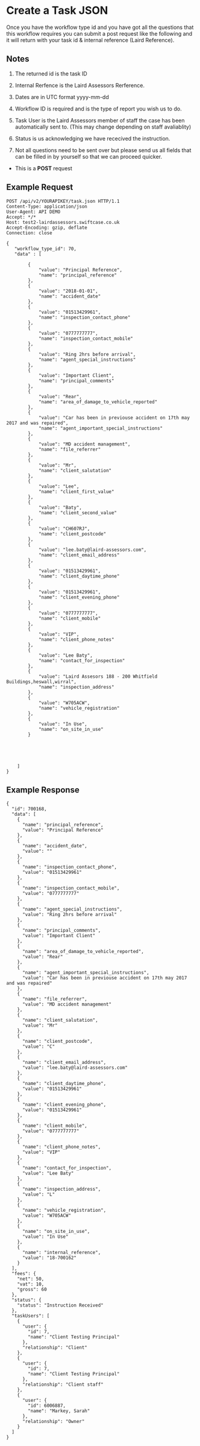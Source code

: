 # Create a Task JSON

Once you have the workflow type id and you have got all the questions that this workflow requires you can submit a post request like the following and it will return with your task id & internal reference (Laird Reference).

Notes
----
1. The returned id is the task ID

2. Internal Rerfence is the Laird Assessors Rerference.

3. Dates are in UTC format yyyy-mm-dd

4. Workflow ID is required and is the type of report you wish us to do.

5. Task User is the Laird Assessors member of staff the case has been automatically sent to. (This may change depending on staff avaliablity)

6. Status is us acknowledging we have rececived the instruction.

7. Not all questions need to be sent over but please send us all fields that can be filled in by yourself so that we can proceed quicker.

*  This is a **POST** request

Example Request
------

```
POST /api/v2/YOURAPIKEY/task.json HTTP/1.1
Content-Type: application/json
User-Agent: API DEMO
Accept: */*
Host: test2-lairdassessors.swiftcase.co.uk
Accept-Encoding: gzip, deflate
Connection: close

{
   "workflow_type_id": 70,
   "data" : [
        
        {
            "value": "Principal Reference",
            "name": "principal_reference"
        },
        {
            "value": "2018-01-01",
            "name": "accident_date"
        },
        {
            "value": "01513429961",
            "name": "inspection_contact_phone"
        },
        {
            "value": "0777777777",
            "name": "inspection_contact_mobile"
        },
        {
            "value": "Ring 2hrs before arrival",
            "name": "agent_special_instructions"
        },
        {
            "value": "Important Client",
            "name": "principal_comments"
        },
        {
            "value": "Rear",
            "name": "area_of_damage_to_vehicle_reported"
        },
        {
            "value": "Car has been in previouse accident on 17th may 2017 and was repaired",
            "name": "agent_important_special_instructions"
        },
        {
            "value": "MD accident management",
            "name": "file_referrer"
        },
        {
            "value": "Mr",
            "name": "client_salutation"
        },
        {
            "value": "Lee",
            "name": "client_first_value"
        },
        {
            "value": "Baty",
            "name": "client_second_value"
        },
        {
            "value": "CH607RJ",
            "name": "client_postcode"
        },
        {
            "value": "lee.baty@laird-assessors.com",
            "name": "client_email_address"
        },
        {
            "value": "01513429961",
            "name": "client_daytime_phone"
        },
        {
            "value": "01513429961",
            "name": "client_evening_phone"
        },
        {
            "value": "0777777777",
            "name": "client_mobile"
        },
        {
            "value": "VIP",
            "name": "client_phone_notes"
        },
        {
            "value": "Lee Baty",
            "name": "contact_for_inspection"
        },
        {
            "value": "Laird Assesors 188 - 200 Whitfield Buildings,heswall,wirral",
            "name": "inspection_address"
        },
        {
            "value": "W705ACW",
            "name": "vehicle_registration"
        },
        {
            "value": "In Use",
            "name": "on_site_in_use"
        }
     

         


	]
}
```

Example Response
--------

```
{
  "id": 700168,
  "data": [
    {
      "name": "principal_reference",
      "value": "Principal Reference"
    },
    {
      "name": "accident_date",
      "value": ""
    },
    {
      "name": "inspection_contact_phone",
      "value": "01513429961"
    },
    {
      "name": "inspection_contact_mobile",
      "value": "0777777777"
    },
    {
      "name": "agent_special_instructions",
      "value": "Ring 2hrs before arrival"
    },
    {
      "name": "principal_comments",
      "value": "Important Client"
    },
    {
      "name": "area_of_damage_to_vehicle_reported",
      "value": "Rear"
    },
    {
      "name": "agent_important_special_instructions",
      "value": "Car has been in previouse accident on 17th may 2017 and was repaired"
    },
    {
      "name": "file_referrer",
      "value": "MD accident management"
    },
    {
      "name": "client_salutation",
      "value": "Mr"
    },
    {
      "name": "client_postcode",
      "value": "C"
    },
    {
      "name": "client_email_address",
      "value": "lee.baty@laird-assessors.com"
    },
    {
      "name": "client_daytime_phone",
      "value": "01513429961"
    },
    {
      "name": "client_evening_phone",
      "value": "01513429961"
    },
    {
      "name": "client_mobile",
      "value": "0777777777"
    },
    {
      "name": "client_phone_notes",
      "value": "VIP"
    },
    {
      "name": "contact_for_inspection",
      "value": "Lee Baty"
    },
    {
      "name": "inspection_address",
      "value": "L"
    },
    {
      "name": "vehicle_registration",
      "value": "W705ACW"
    },
    {
      "name": "on_site_in_use",
      "value": "In Use"
    },
    {
      "name": "internal_reference",
      "value": "18-700162"
    }
  ],
  "fees": {
    "net": 50,
    "vat": 10,
    "gross": 60
  },
  "status": {
    "status": "Instruction Received"
  },
  "taskUsers": [
    {
      "user": {
        "id": 7,
        "name": "Client Testing Principal"
      },
      "relationship": "Client"
    },
    {
      "user": {
        "id": 7,
        "name": "Client Testing Principal"
      },
      "relationship": "Client staff"
    },
    {
      "user": {
        "id": 6006887,
        "name": "Markey, Sarah"
      },
      "relationship": "Owner"
    }
  ]
}

```
